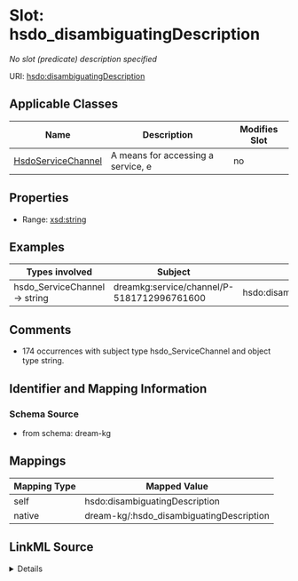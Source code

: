 

# Slot: hsdo_disambiguatingDescription


_No slot (predicate) description specified_





URI: [hsdo:disambiguatingDescription](http://schema.org/disambiguatingDescription)



<!-- no inheritance hierarchy -->





## Applicable Classes

| Name | Description | Modifies Slot |
| --- | --- | --- |
| [HsdoServiceChannel](../classes/HsdoServiceChannel.md) | A means for accessing a service, e |  no  |







## Properties

* Range: [xsd:string](xsd:string)






## Examples

| Types involved | Subject | Predicate | Object |
| --- | --- | --- | --- |
| hsdo_ServiceChannel → string | dreamkg:service/channel/P-5181712996761600 | hsdo:disambiguatingDescription | Provider |


## Comments

* 174 occurrences with subject type hsdo_ServiceChannel and object type string.

## Identifier and Mapping Information







### Schema Source


* from schema: dream-kg




## Mappings

| Mapping Type | Mapped Value |
| ---  | ---  |
| self | hsdo:disambiguatingDescription |
| native | dream-kg/:hsdo_disambiguatingDescription |




## LinkML Source

<details>
```yaml
name: hsdo_disambiguatingDescription
description: No slot (predicate) description specified
comments:
- 174 occurrences with subject type hsdo_ServiceChannel and object type string.
examples:
- description: hsdo_ServiceChannel → string
  object:
    example_object: Provider
    example_predicate: hsdo:disambiguatingDescription
    example_subject: dreamkg:service/channel/P-5181712996761600
from_schema: dream-kg
rank: 1000
slot_uri: hsdo:disambiguatingDescription
alias: hsdo_disambiguatingDescription
domain_of:
- hsdo_ServiceChannel
range: string

```
</details>